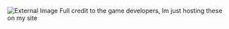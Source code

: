 ![External Image](https://i.pinimg.com/736x/4d/db/0c/4ddb0c5118a6dd9739f9d1a039c4583f.jpg)
Full credit to the game developers, Im just hosting these on my site
